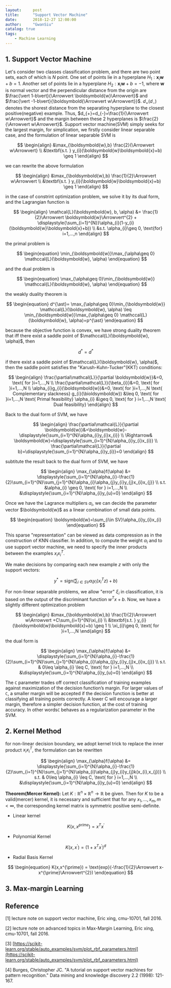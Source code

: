 ```yaml
---
layout:     post
title:      "Support Vector Machine"
date:       2018-12-27 12:00:00
author:     "GwanSiu"
catalog: true
tags:
    - Machine Learning
---
```


## 1. Support Vector Machine

Let's consider two classes classification problem, and there are two point sets, each of which is $N$ point. One set of points lie in a hyperplane $H_{1}:\boldsymbol{x}_{i}\boldsymbol{w}+b=1$. Another set of points lie in a hyperplane $H_{2}:\boldsymbol{x}_{i}\boldsymbol{w}+b=-1$, where $\boldsymbol{w}$ is normal vector and the perpendicular distance from the origin are $\frac{\vert 1-b\vert}{\Arrowvert \boldsymbold{w}\Arrowvert}$ and $\frac{\vert -1-b\vert}{\boldsymbold{\Arrowvert w\Arrowvert}}$. $d_{+}(d_{-})$ denotes the shorest distance from the separating hyperplane to the closest positive(negative) example. Thus, $d_{+}=d_{-}=\frac{1}{\Arrowvert w\Arrowvert}$ and the margin between these 2 hyperplanes is $\frac{2}{\Arrowvert w\Arrowvert}$. Support vector machine(SVM) simply seeks for the largest margin, for simplication, we firstly consider linear separable case, and the formulation of linear separable SVM is

$$
\begin{align}
&\max_{\boldsymbold{w},b} \frac{2}{\Arrowvert w\Arrowvert} \\
&\textbf{s.t. } y_{i}(\boldsymbold{w}\boldsymbold{x}+b) \geq 1
\end{align}
$$

we can rewrite the above formulation

$$
\begin{align}
&\max_{\boldsymbold{w},b} \frac{1}{2}\Arrowvert w\Arrowvert \\
&\textbf{s.t. } y_{i}(\boldsymbold{w}\boldsymbold{x}+b) \geq 1
\end{align}
$$

in the case of constrint optimization problem, we solve it by its dual form, and the Lagrangian function is

$$
\begin{align}
\mathcal{L}(\boldsymbold{w}, b, \alpha) &= \frac{1}{2}\Arrowvert \boldsymbold{w}\Arrowvert^{2} + \displaystyle{\sum_{i=1}^{N}}\alpha_{i}(1-y_{i}(\boldsymbold{w}\boldsymbold{x}+b)) \\
&s.t. \alpha_{i}\geq 0, \text{for} i=1,...,n
\end{align}
$$

the primal problem is 

$$
\begin{equation}
\min_{\boldsymbold{w}}\max_{\alpha\geq 0} \mathccal{L}(\boldsymbold{w}, \alpha)
\end{equation}
$$

and the dual problem is

$$
\begin{equation}
\max_{\alpha\geq 0}\min_{\boldsymbold{w}} \mathccal{L}(\boldsymbold{w}, \alpha)
\end{equation}
$$

the weakly duality theorem is

$$
\begin{equation}
d^{\ast}= \max_{\alpha\geq 0}\min_{\boldsymbold{w}} \mathccal{L}(\boldsymbold{w}, \alpha) \leq \min_{\boldsymbold{w}}\max_{\alpha\geq 0} \mathccal{L}(\boldsymbold{w}, \alpha)=p^{\ast}
\end{equation}
$$

because the objective function is convex, we have strong duality theorem that iff there exist a saddle point of $\mathccal{L}(\boldsymbold{w}, \alpha)$, then

$$
\begin{equation}
d^{\ast} =d^{\ast}
\end{equation}
$$

if there exist a saddle point of $\mathccal{L}(\boldsymbold{w}, \alpha)$, then the saddle point satisfies the "Karush-Kuhn-Tucker"(KKT) conditions:

$$
\begin{align}
\frac{\partial\mathcal{L}}{\partial \boldsymbold{w}}&=0, \text{ for }i=1,...,N \\
\frac{\partial\mathcal{L}}{\beta_{i}}&=0, \text{ for }i=1,...,N \\
\alpha_{i}g_{i}(\boldsymbold{w})&=0, \text{ for }i=1,...,N \text{ Complementary slackness}
g_{i}(\bioldsymbold{w}) &\leq 0, \text{ for }i=1,...,N \text{ Primal feasibility}
\alpha_{i} &\geq 0, \text{ for } i=1,...,N \text{ Dual feasibility}
\end{align}
$$

Back to the dual form of SVM, we have

$$
\begin{align}
\frac{\partial\mathcal{L}}{\partial \boldsymbold{w}}&=\boldsymbold{w}-\displaystyle{\sum_{i=1}^{N}\alpha_{i}y_{i}x_{i}} \\
\Rightarrow& \boldsymbold{w}=\displaystyle{\sum_{i=1}^{N}\alpha_{i}y_{i}x_{i}} \\
\frac{\partial\mathcal{L}}{\partial b}=\displaystyle{\sum_{i=1}^{N}\alpha_{i}y_{i}}=0
\end{align}
$$

subtitute the result back to the dual form of SVM, we have

$$
\begin{align}
\max_{\alpha}f(\alpha) &= \displaystyle{\sum_{i=1}^{N}\alpha_{i}-\frac{1}{2}\sum_{i=1}^{N}\sum_{j=1}^{N}\alpha_{i}\alpha_{j}y_{i}y_{j}x_{i}x_{j}} \\
s.t. &\alpha_{i} \geq 0, \text{ for } i=1,...,N \\
&\displaystyle{\sum_{i=1}^{N}\alpha_{i}y_{u}=0}
\end{align}
$$

Once we have the Lagrance multipliers ${\alpha_{i}}$, we can decide the parameter vector $\boldsymbold{w}$ as a linear combination of small data points.

$$
\begin{equation}
\boldsymbold{w}=\sum_{i\in SV}\alpha_{i}y_{i}x_{i}
\end{equation}
$$

This sparse "representation" can be viewed as data compression as in the construction of KNN classifier. In addition, to compute the weight ${\alpha_{i}}$ and to use support vector machine, we need to specify the inner products between the examples $x_{i}x_{i}^{T}$.

We make decisions by comparing each new example $z$ with only the support vectors:

$$
\begin{equation}
y^{\ast}=\text{sign}(\displaystyle{\sum_{i\in SV}\alpha_{i}y_{i}(x_{i}^{T}z)+b})
\end{equation}
$$

For non-linear separable problems, we allow "error" $\xi_{i}$ in classification, it is based on the output of the discriminant function $w^{T}x+b$. Now, we have a slightly different optimization problem

$$
\begin{align}
&\max_{\boldsymbold{w},b} \frac{1}{2}\Arrowvert w\Arrowvert +C\sum_{i=1}^{N}\xi_{i} \\
&\textbf{s.t. } y_{i}(\boldsymbold{w}\boldsymbold{x}+b) \geq 1 \\
\xi_{i}\geq 0, \text{ for }i=1,...,N
\end{align}
$$

the dual form is 

$$
\begin{align}
\max_{\alpha}f(\alpha) &= \displaystyle{\sum_{i=1}^{N}\alpha_{i}-\frac{1}{2}\sum_{i=1}^{N}\sum_{j=1}^{N}\alpha_{i}\alpha_{j}y_{i}y_{j}x_{i}x_{j}} \\
s.t. & 0\leq \alpha_{i} \leq C, \text{ for } i=1,...,N \\
&\displaystyle{\sum_{i=1}^{N}\alpha_{i}y_{u}=0}
\end{align}
$$

The `C` parameter trades off correct classification of training examples against maximization of the decision function’s margin. For larger values of `C`, a smaller margin will be accepted if the decision function is better at classifying all training points correctly. A lower C will encourage a larger margin, therefore a simpler decision function, at the cost of training accuracy. In other words`C` behaves as a regularization parameter in the SVM.



## 2. Kernel Method

for non-linear decision boundary, we adopt kernel trick to replace the inner product $x_{i}x_{i}^{T}$, the formulation can be rewritten

$$
\begin{align}
\max_{\alpha}f(\alpha) &= \displaystyle{\sum_{i=1}^{N}\alpha_{i}-\frac{1}{2}\sum_{i=1}^{N}\sum_{j=1}^{N}\alpha_{i}\alpha_{j}y_{i}y_{j}k(x_{i},x_{j})} \\
s.t. & 0\leq \alpha_{i} \leq C, \text{ for } i=1,...,N \\
&\displaystyle{\sum_{i=1}^{N}\alpha_{i}y_{u}=0}
\end{align}
$$

**Theorem(Mercer Kernel):** Let $K:\mathbb{R}^{n}\times \mathbb{R}^{n}\rightarrow \mathbb{R}$ be given. Then for $K$ to be a valid(mercer) kernel, it is necessary and sufficient that for any ${x_{1},...,x_{m}},m<\infty$, the corresponding kernel matrix is symmetric positive semi-definite.


- Linear kernel

$$
\begin{equation}
K(x,x^{prime})= x^{T}x^{\prime}
\end{equation}
$$

- Polynomial Kernel

$$
\begin{equation}
K(x, x^{\prime}) = (1+x^{T}x^{\prime})^{d}
\end{equation}
$$

- Radial Basis Kernel

$$
\begin{equation}
K(x,x^{\prime}) = \text{exp}(-\frac{1}{2}\Arrowvert x-x^{\prime}\Arrowvert^{2})
\end{equation}
$$ 

## 3. Max-margin Learning


## Reference

[1] lecture note on support vector machine, Eric xing, cmu-10701, fall 2016.

[2] lecture note on advanced topics in Max-Margin Learning, Eric xing, cmu-10701, fall 2016.

[3] [https://scikit-learn.org/stable/auto_examples/svm/plot_rbf_parameters.html](https://scikit-learn.org/stable/auto_examples/svm/plot_rbf_parameters.html)

[4] Burges, Christopher JC. "A tutorial on support vector machines for pattern recognition." Data mining and knowledge discovery 2.2 (1998): 121-167.
